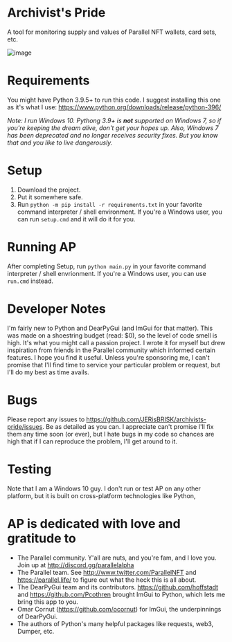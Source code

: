 # Archivist's Pride
A tool for monitoring supply and values of Parallel NFT wallets, card sets, etc.

![image](https://user-images.githubusercontent.com/14815901/131173186-1f173bee-44a9-493b-91de-4073901ca496.png)

# Requirements
You might have Python 3.9.5+ to run this code. I suggest installing this one as it's what I use:
https://www.python.org/downloads/release/python-396/

_Note: I run Windows 10. Pythong 3.9+ is **not** supported on Windows 7, so if you're keeping the dream alive, don't get your hopes up. Also, Windows 7 has been deprecated and no longer receives security fixes. But you know that and you like to live dangerously._

# Setup
1. Download the project.
2. Put it somewhere safe.
3. Run `python -m pip install -r requirements.txt` in your favorite command interpreter / shell environment.
   If you're a Windows user, you can run `setup.cmd` and it will do it for you. 

# Running AP
After completing Setup, run `python main.py` in your favorite command interpreter / shell envrionment.
If you're a Windows user, you can use `run.cmd` instead.

# Developer Notes
I'm fairly new to Python and DearPyGui (and ImGui for that matter). This was made on a shoestring budget (read: $0), so the level of code smell is high. It's what you might call a passion project. I wrote it for myself but drew inspiration from friends in the Parallel community which informed certain features. I hope you find it useful. Unless you're sponsoring me, I can't promise that I'll find time to service your particular problem or request, but I'll do my best as time avails.

# Bugs
Please report any issues to https://github.com/JERisBRISK/archivists-pride/issues. Be as detailed as you can. I appreciate can't promise I'll fix them any time soon (or ever), but I hate bugs in my code so chances are high that if I can reproduce the problem, I'll get around to it.

# Testing
Note that I am a Windows 10 guy. I don't run or test AP on any other platform, but it is built on cross-platform technologies like Python, 

# AP is dedicated with love and gratitude to
- The Parallel community. Y'all are nuts, and you're fam, and I love you. Join up at http://discord.gg/parallelalpha
- The Parallel team. See http://www.twitter.com/ParallelNFT and https://parallel.life/ to figure out what the heck this is all about.
- The DearPyGui team and its contributors. https://github.com/hoffstadt and https://github.com/Pcothren brought ImGui to Python, which lets me bring this app to you.
- Omar Cornut (https://github.com/ocornut) for ImGui, the underpinnings of DearPyGui.
- The authors of Python's many helpful packages like requests, web3, Dumper, etc.





